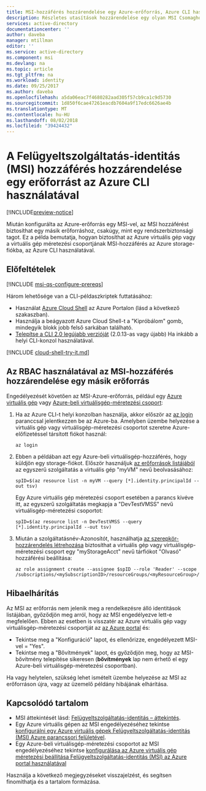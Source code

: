 ```yaml
---
title: MSI-hozzáférés hozzárendelése egy Azure-erőforrás, Azure CLI használatával
description: Részletes utasítások hozzárendelése egy olyan MSI Csomaghoz, egy erőforráson, egy másik erőforrás, Azure CLI-vel való hozzáférést.
services: active-directory
documentationcenter: ''
author: daveba
manager: mtillman
editor: ''
ms.service: active-directory
ms.component: msi
ms.devlang: na
ms.topic: article
ms.tgt_pltfrm: na
ms.workload: identity
ms.date: 09/25/2017
ms.author: daveba
ms.openlocfilehash: a5da06eac7f4680282aad305f57cb9ca1c9d5730
ms.sourcegitcommit: 1d850f6cae47261eacdb7604a9f17edc6626ae4b
ms.translationtype: MT
ms.contentlocale: hu-HU
ms.lasthandoff: 08/02/2018
ms.locfileid: "39424432"
---
```

# <a name="assign-a-managed-service-identity-msi-access-to-a-resource-using-azure-cli"></a>A Felügyeltszolgáltatás-identitás (MSI) hozzáférés hozzárendelése egy erőforrást az Azure CLI használatával

[!INCLUDE[preview-notice](../../../includes/active-directory-msi-preview-notice.md)]

Miután konfigurálta az Azure-erőforrás egy MSI-vel, az MSI hozzáférést biztosíthat egy másik erőforráshoz, csakúgy, mint egy rendszerbiztonsági tagot. Ez a példa bemutatja, hogyan biztosíthat az Azure virtuális gép vagy a virtuális gép méretezési csoportjának MSI-hozzáférés az Azure storage-fiókba, az Azure CLI használatával.

## <a name="prerequisites"></a>Előfeltételek

[!INCLUDE [msi-qs-configure-prereqs](../../../includes/active-directory-msi-qs-configure-prereqs.md)]

Három lehetősége van a CLI-példaszkriptek futtatásához:

- Használat [Azure Cloud Shell](../../cloud-shell/overview.md) az Azure Portalon (lásd a következő szakaszban).
- Használja a beágyazott Azure Cloud Shell-t a "Kipróbálom" gomb, mindegyik blokk jobb felső sarkában található.
- [Telepítse a CLI 2.0 legújabb verzióját](https://docs.microsoft.com/cli/azure/install-azure-cli) (2.0.13-as vagy újabb) Ha inkább a helyi CLI-konzol használatával. 

[!INCLUDE [cloud-shell-try-it.md](../../../includes/cloud-shell-try-it.md)]

## <a name="use-rbac-to-assign-the-msi-access-to-another-resource"></a>Az RBAC használatával az MSI-hozzáférés hozzárendelése egy másik erőforrás

Engedélyezését követően az MSI-Azure-erőforrás, például egy [Azure virtuális gép](qs-configure-cli-windows-vm.md) vagy [Azure-beli virtuálisgép-méretezési csoport](qs-configure-cli-windows-vmss.md): 

1. Ha az Azure CLI-t helyi konzolban használja, akkor először az [az login](/cli/azure/reference-index#az-login) paranccsal jelentkezzen be az Azure-ba. Amelyben üzembe helyezése a virtuális gép vagy virtuálisgép-méretezési csoportot szeretne Azure-előfizetéssel társított fiókot használ:

   ```azurecli-interactive
   az login
   ```

2. Ebben a példában azt egy Azure-beli virtuálisgép-hozzáférés, hogy küldjön egy storage-fiókot. Először használjuk [az erőforrások listájából](/cli/azure/resource/#az-resource-list) az egyszerű szolgáltatás a virtuális gép "myVM" nevű beolvasásához:

   ```azurecli-interactive
   spID=$(az resource list -n myVM --query [*].identity.principalId --out tsv)
   ```
   Egy Azure virtuális gép méretezési csoport esetében a parancs kivéve itt, az egyszerű szolgáltatás megkapja a "DevTestVMSS" nevű virtuálisgép-méretezési csoportot:
   
   ```azurecli-interactive
   spID=$(az resource list -n DevTestVMSS --query [*].identity.principalId --out tsv)
   ```

3. Miután a szolgáltatásnév-Azonosítót, használhatja [az szerepkör-hozzárendelés létrehozása](/cli/azure/role/assignment#az-role-assignment-create) biztosíthat a virtuális gép vagy virtuálisgép-méretezési csoport egy "myStorageAcct" nevű tárfiókot "Olvasó" hozzáférési beállítása:

   ```azurecli-interactive
   az role assignment create --assignee $spID --role 'Reader' --scope /subscriptions/<mySubscriptionID>/resourceGroups/<myResourceGroup>/providers/Microsoft.Storage/storageAccounts/myStorageAcct
   ```

## <a name="troubleshooting"></a>Hibaelhárítás

Az MSI az erőforrás nem jelenik meg a rendelkezésre álló identitások listájában, győződjön meg arról, hogy az MSI engedélyezve lett-e megfelelően. Ebben az esetben is visszatér az Azure virtuális gép vagy virtuálisgép-méretezési csoportját az [az Azure portal](https://portal.azure.com) és:

- Tekintse meg a "Konfiguráció" lapot, és ellenőrizze, engedélyezett MSI-vel = "Yes".
- Tekintse meg a "Bővítmények" lapot, és győződjön meg, hogy az MSI-bővítmény telepítése sikeresen (**bővítmények** lap nem érhető el egy Azure-beli virtuálisgép-méretezési csoportban).

Ha vagy helytelen, szükség lehet ismételt üzembe helyezése az MSI az erőforráson újra, vagy az üzemelő példány hibájának elhárítása.

## <a name="related-content"></a>Kapcsolódó tartalom

- MSI áttekintését lásd: [Felügyeltszolgáltatás-identitás – áttekintés](overview.md).
- Egy Azure virtuális gépen az MSI engedélyezéséhez tekintse [konfigurálni egy Azure virtuális gépek Felügyeltszolgáltatás-identitás (MSI) Azure parancssori felületével](qs-configure-cli-windows-vm.md).
- Egy Azure-beli virtuálisgép-méretezési csoportot az MSI engedélyezéséhez tekintse [konfigurálása az Azure virtuális gép méretezési beállítása Felügyeltszolgáltatás-identitás (MSI) az Azure portal használatával](qs-configure-portal-windows-vmss.md)

Használja a következő megjegyzéseket visszajelzést, és segítsen finomíthatja és a tartalom formázása.


